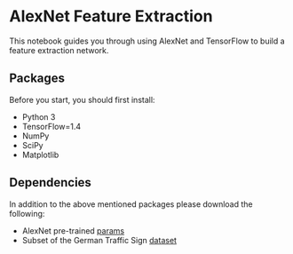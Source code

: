 # AlexNet Feature Extraction

This notebook guides you through using AlexNet and TensorFlow to build a feature extraction network.

## Packages
Before you start, you should first install:
* Python 3
* TensorFlow=1.4
* NumPy
* SciPy
* Matplotlib

## Dependencies
In addition to the above mentioned packages please download the following:
* AlexNet pre-trained [params](http://video.udacity-data.com.s3.amazonaws.com/topher/2016/October/580d880c_bvlc-alexnet/bvlc-alexnet.npy)
* Subset of the German Traffic Sign [dataset](http://video.udacity-data.com.s3.amazonaws.com/topher/2016/October/580a829f_train/train.p) 

